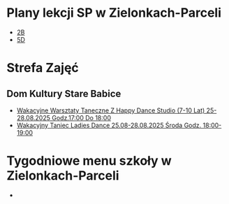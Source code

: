 # Plany lekcji SP w Zielonkach-Parceli

- [2B](https://raw.githubusercontent.com/MarcinVaadin/plany-zajec/refs/heads/main/calendars/synergia/2B.ics)
- [5D](https://raw.githubusercontent.com/MarcinVaadin/plany-zajec/refs/heads/main/calendars/synergia/5D.ics)
# Strefa Zajęć

## Dom Kultury Stare Babice

- [Wakacyjne Warsztaty Taneczne Z Happy Dance Studio (7-10 Lat) 25-28.08.2025 Godz.17:00 Do 18:00](https://raw.githubusercontent.com/MarcinVaadin/plany-zajec/refs/heads/main/calendars/strefazajec/864/73209/73209.ics)
- [Wakacyjny Taniec Ladies Dance 25.08-28.08.2025 Środa Godz. 18:00-19:00](https://raw.githubusercontent.com/MarcinVaadin/plany-zajec/refs/heads/main/calendars/strefazajec/864/73220/73220.ics)
# Tygodniowe menu szkoły w Zielonkach-Parceli

- [](https://raw.githubusercontent.com/MarcinVaadin/plany-zajec/refs/heads/main/calendars/tygodniowemenu/.ics)

